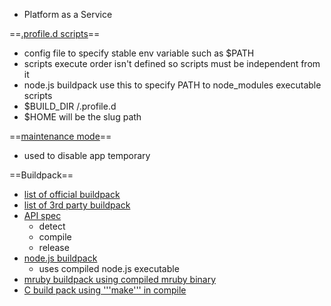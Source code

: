 * Platform as a Service

==[.profile.d scripts](https://devcenter.heroku.com/articles/profiled)==
* config file to specify stable env variable such as $PATH
* scripts execute order isn't defined so scripts must be independent from it
* node.js buildpack use this to specify PATH to node_modules executable scripts
* $BUILD_DIR /.profile.d
* $HOME will be the slug path

==[maintenance mode](https://devcenter.heroku.com/articles/maintenance-mode)==
* used to disable app temporary

==Buildpack==
* [list of official buildpack](https://devcenter.heroku.com/articles/buildpacks)
* [list of 3rd party buildpack](https://devcenter.heroku.com/articles/third-party-buildpacks)
* [API spec](https://devcenter.heroku.com/articles/buildpack-api)
  * detect
  * compile
  * release
* [node.js buildpack](https://github.com/heroku/heroku-buildpack-nodejs)
  * uses compiled node.js executable
* [mruby buildpack using compiled mruby binary](http://www.sitepoint.com/hacking-mruby-onto-heroku/)
* [C build pack using '''make''' in compile](https://github.com/atris/heroku-buildpack-C)